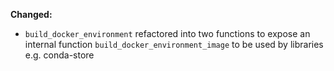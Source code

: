 **Changed:**

* `build_docker_environment` refactored into two functions to expose
  an internal function `build_docker_environment_image` to be used by
  libraries e.g. conda-store
